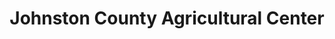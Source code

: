 ---
title: "Johnston County Agricultural Center"
url: /smithfield/johnston-county-agricultural-center/
shop: agrarian
---